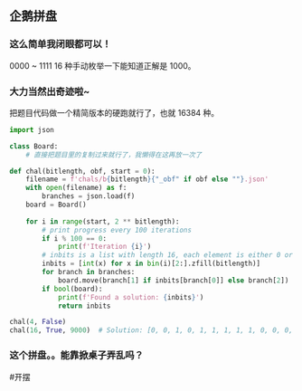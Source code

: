 ## 企鹅拼盘

### 这么简单我闭眼都可以！

0000 ~ 1111 16 种手动枚举一下能知道正解是 1000。

### 大力当然出奇迹啦~

把题目代码做一个精简版本的硬跑就行了，也就 16384 种。

```python
import json

class Board:
    # 直接把题目里的复制过来就行了，我懒得在这再放一次了

def chal(bitlength, obf, start = 0):
    filename = f'chals/b{bitlength}{"_obf" if obf else ""}.json'
    with open(filename) as f:
        branches = json.load(f)
    board = Board()
    
    for i in range(start, 2 ** bitlength):
        # print progress every 100 iterations
        if i % 100 == 0:
            print(f'Iteration {i}')
        # inbits is a list with length 16, each element is either 0 or 1
        inbits = [int(x) for x in bin(i)[2:].zfill(bitlength)]
        for branch in branches:
            board.move(branch[1] if inbits[branch[0]] else branch[2])
        if bool(board):
            print(f'Found a solution: {inbits}')
            return inbits

chal(4, False)
chal(16, True, 9000)  # Solution: [0, 0, 1, 0, 1, 1, 1, 1, 1, 0, 0, 0, 0, 1, 1, 0]
```

### 这个拼盘。。能靠掀桌子弄乱吗？

\#开摆